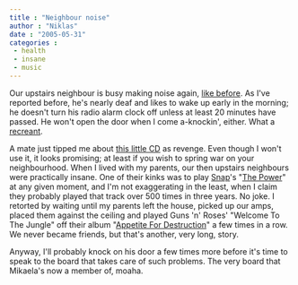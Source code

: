 ```yaml
---
title : "Neighbour noise"
author : "Niklas"
date : "2005-05-31"
categories : 
 - health
 - insane
 - music
---
```


Our upstairs neighbour is busy making noise again, [like before](https://niklasblog.com/?p=265). As I've reported before, he's nearly deaf and likes to wake up early in the morning; he doesn't turn his radio alarm clock off unless at least 20 minutes have passed. He won't open the door when I come a-knockin', either. What a [recreant](http://dictionary.reference.com/wordoftheday/archive/2005/05/31.html).

A mate just tipped me about [this little CD](http://wishingfish.com/revengecd.html) as revenge. Even though I won't use it, it looks promising; at least if you wish to spring war on your neighbourhood. When I lived with my parents, our then upstairs neighbours were practically insane. One of their kinks was to play [Snap](http://www.allmusic.com/cg/amg.dll?p=amg&sql=11:k82gtq7ztu47)'s "[The Power](http://www.elyrics4u.com/t/the_power_snap.htm)" at any given moment, and I'm not exaggerating in the least, when I claim they probably played that track over 500 times in three years. No joke. I retorted by waiting until my parents left the house, picked up our amps, placed them against the ceiling and played Guns 'n' Roses' "Welcome To The Jungle" off their album "[Appetite For Destruction](http://www.allmusic.com/cg/amg.dll?p=amg&sql=10:5mf3zfjheh8k)" a few times in a row. We never became friends, but that's another, very long, story.

Anyway, I'll probably knock on his door a few times more before it's time to speak to the board that takes care of such problems. The very board that Mikaela's now a member of, moaha.
